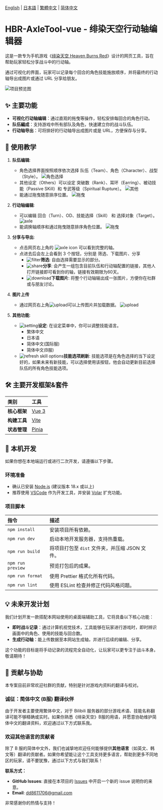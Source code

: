 [English](/docs/README.en.md) | [日本語](/docs/README.ja.md) | [繁體中文](/README.md) | [简体中文](/docs/README.zh-CN.md)

# HBR-AxleTool-vue - 绯染天空行动轴编辑器

这是一款专为手机游戏《[绯染天空 Heaven Burns Red](https://heaven-burns-red.com/)》设计的网页工具，旨在帮助玩家轻松分享战斗中的行动轴。

通过可视化的界面，玩家可以记录每个回合的角色技能施放顺序，并将最终的行动轴导出成图片或通过 URL 分享给朋友。

![项目预览图](/image/preview.png)

## ✨ 主要功能

*   **可视化行动轴编辑**：通过直观的拖曳等操作，轻松安排每回合的角色行动。
*   **队伍編成**：支持游戏中所有部队及角色，快速建立你的战斗队伍。
*   **行动轴导出**：可将排好的行动轴导出成图片或是 URL，方便保存与分享。

## 📖 使用教学

1.  **队伍编辑**:
    *    角色选择界面按照顺序依次选择 队伍（Team）、角色（Character）、战型（Style）。
        ![角色选择](/image/select_char.png)
    *   其他设定（Others）可以设定 突破数（Rank）、耳环（Earring）、被动技能（Passive SKill）和 专武等级（Spiritual Rupture）。
        ![其他](/image/select_char_others.png)
    *   能通过拖曳随意排序位置。
        ![拖曳](/image/select_char_drag&drop.gif)

2.  **行动轴编辑**:
    *   可以编辑 回合（Turn）、OD、技能选择（Skill） 和 选择对象（Target）。
        ![axle](/image/axle.png)
    *   能调换轴顺序和通过拖曳随意排序角色位置。
        ![拖曳](/image/axle.gif)

3.  **分享与导出**:
    *   点击网页右上角的 ![axle icon](/src/assets/custom-icon/table.svg) 可以看到完整的轴。
    *   点进去后会左上会看到 3 个按钮，分别是 筛选、下载图片、分享
        *   ![filter](/src/assets/custom-icon/filter-on.svg)**筛选**: 自由选择需要显示的部分。
        *   ![share](/src/assets/custom-icon/share.svg)**分享**: 会产生一组包含目前队伍和行动轴配置的链接，其他人打开链接即可看到你的轴，链接有效期限为60天。
        *   ![download](/src/assets/custom-icon/download.svg)**下载图片**: 将整个行动轴输出成一张图片，方便你在社群或与朋友讨论。

4.  **图片上传**
    *   通过网页右上角![upload](/src/assets/custom-icon/upload.svg)可以上传图片并加载数据。
    ![upload](/image/upload.gif)

5.  **其他功能**:
    *   ![setting](/src/assets/custom-icon/setting.svg)**设定**: 在设定菜单中，你可以调整技能语言。
        *   繁体中文
        *   日本语
        *   简体中文(国际服)
        *   简体中文(B服)
    * ![refresh skill options](/src/assets/custom-icon/update.svg)**技能选项刷新**: 技能选项是在角色选择的当下设定好的，如果未来有新技能，可以选择使用该按钮，他会自动更新目前选择队伍的所有角色技能选项。

## 🛠️ 主要开发框架&套件 

| 类别 | 工具 |
| :--- | :--- |
| **核心框架** | [Vue 3](https://vuejs.org/) |
| **构建工具** | [Vite](https://vitejs.dev/) |
| **状态管理** | [Pinia](https://pinia.vuejs.org/) |

## 🚀 本机开发

如果你想在本地端运行或进行二次开发，请遵循以下步骤。

### **环境准备**

-   确认已安装 [Node.js](https://nodejs.org/) (建议版本 18.x 或以上)
-   推荐使用 [VSCode](https://code.visualstudio.com/) 作为开发工具，并安装 [Volar](https://marketplace.visualstudio.com/items?itemName=Vue.volar) 扩充功能。

### **项目脚本**

| 指令 | 描述 |
| :--- | :--- |
| `npm install` | 安装项目所有依赖。 |
| `npm run dev` | 启动本地开发服务器，支持热重载。 |
| `npm run build` | 将项目打包至 `dist` 文件夹，并压缩 JSON 文件。 |
| `npm run preview` | 预览打包后的成果。 |
| `npm run format` | 使用 Prettier 格式化所有代码。 |
| `npm run lint` | 使用 ESLint 检查并修正代码风格问题。 |

## 💡 未来开发计划

我们计划开发一款搭配本网站使用的桌面端辅助工具，它将具备以下核心功能：

-   **即时战斗记录**：通过计算机视觉技术，工具能够在玩家进行游戏时，即时辨识画面中的角色、使用的技能与回合数。
-   **生成行动轴**：能上传数据至本网站生成轴，并进行后续的编辑、分享。

这个功能的目标是将手动记录的流程完全自动化，让玩家可以更专注于战斗本身。敬请期待！

## 🤝 贡献与协助

本专案目前非常欢迎社群的贡献，特别是针对游戏内资料的翻译与校对。

### **诚征：简体中文 (B服) 翻译伙伴**

由于开发者主要使用繁体中文，对于 Bilibili 服务器的部分游戏术语、技能名称翻译可能不够精确或实时。如果你熟悉《绯染天空》B服的用语，并愿意协助维护简体中文的翻译资料，欢迎通过以下方式联系我。

### **欢迎其他语言的贡献者**

除了 B 服的简体中文外，我们也诚挚地欢迎任何能够提供**其他语言**（如英文、韩文等）翻译的贡献者。如果你希望能让这个工具支持更多语言，帮助到更多不同地区的玩家，请不要犹豫，通过以下方式与我们联系！

**联系方式：**

-   **GitHub Issues**: 直接在本项目的 [Issues](https://github.com/FuseFairy/HBR-AxleTool-vue/issues) 中开启一个新的 issue 说明你的来意。
-   **Email**: [dd8611706@gmail.com](mailto:dd8611706@gmail.com)

非常感谢你的热情与支持！
